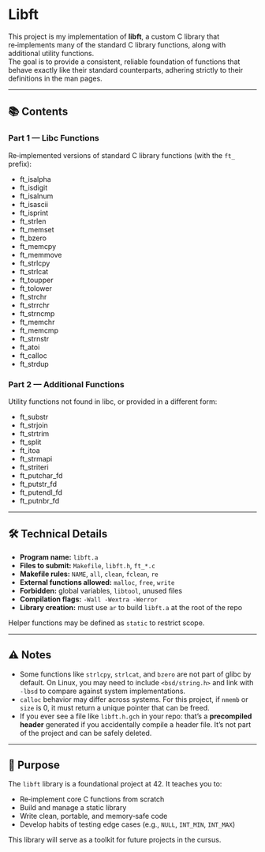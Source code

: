 # Libft

This project is my implementation of **libft**, a custom C library that re‑implements many of the standard C library functions, along with additional utility functions.  
The goal is to provide a consistent, reliable foundation of functions that behave exactly like their standard counterparts, adhering strictly to their definitions in the man pages.

---

## 📚 Contents

### Part 1 — Libc Functions
Re‑implemented versions of standard C library functions (with the `ft_` prefix):

- ft_isalpha  
- ft_isdigit  
- ft_isalnum  
- ft_isascii  
- ft_isprint  
- ft_strlen  
- ft_memset  
- ft_bzero  
- ft_memcpy  
- ft_memmove  
- ft_strlcpy  
- ft_strlcat  
- ft_toupper  
- ft_tolower  
- ft_strchr  
- ft_strrchr  
- ft_strncmp  
- ft_memchr  
- ft_memcmp  
- ft_strnstr  
- ft_atoi  
- ft_calloc  
- ft_strdup  

### Part 2 — Additional Functions
Utility functions not found in libc, or provided in a different form:

- ft_substr  
- ft_strjoin  
- ft_strtrim  
- ft_split  
- ft_itoa  
- ft_strmapi  
- ft_striteri  
- ft_putchar_fd  
- ft_putstr_fd  
- ft_putendl_fd  
- ft_putnbr_fd  

---

## 🛠️ Technical Details

- **Program name:** `libft.a`  
- **Files to submit:** `Makefile`, `libft.h`, `ft_*.c`  
- **Makefile rules:** `NAME`, `all`, `clean`, `fclean`, `re`  
- **External functions allowed:** `malloc`, `free`, `write`  
- **Forbidden:** global variables, `libtool`, unused files  
- **Compilation flags:** `-Wall -Wextra -Werror`  
- **Library creation:** must use `ar` to build `libft.a` at the root of the repo  

Helper functions may be defined as `static` to restrict scope.  

---

## ⚠️ Notes

- Some functions like `strlcpy`, `strlcat`, and `bzero` are not part of glibc by default. On Linux, you may need to include `<bsd/string.h>` and link with `-lbsd` to compare against system implementations.  
- `calloc` behavior may differ across systems. For this project, if `nmemb` or `size` is 0, it must return a unique pointer that can be freed.  
- If you ever see a file like `libft.h.gch` in your repo: that’s a **precompiled header** generated if you accidentally compile a header file. It’s not part of the project and can be safely deleted.  

---

## 🎯 Purpose

The `libft` library is a foundational project at 42. It teaches you to:

- Re‑implement core C functions from scratch  
- Build and manage a static library  
- Write clean, portable, and memory‑safe code  
- Develop habits of testing edge cases (e.g., `NULL`, `INT_MIN`, `INT_MAX`)  

This library will serve as a toolkit for future projects in the cursus.
